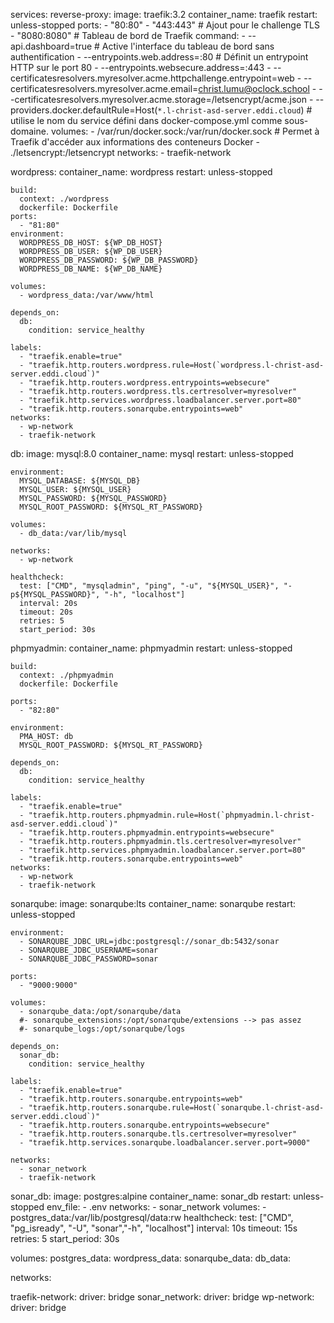 
services:
  reverse-proxy:
    image: traefik:3.2
    container_name: traefik
    restart: unless-stopped
    ports:
      - "80:80"
      - "443:443"  # Ajout pour le challenge TLS
      - "8080:8080" # Tableau de bord de Traefik
    command:
      - --api.dashboard=true # Active l'interface du tableau de bord sans authentification
      - --entrypoints.web.address=:80 # Définit un entrypoint HTTP sur le port 80
      - --entrypoints.websecure.address=:443
      - --certificatesresolvers.myresolver.acme.httpchallenge.entrypoint=web
      - --certificatesresolvers.myresolver.acme.email=christ.lumu@oclock.school
      - --certificatesresolvers.myresolver.acme.storage=/letsencrypt/acme.json
      - --providers.docker.defaultRule=Host(`*.l-christ-asd-server.eddi.cloud`) # utilise le nom du service défini dans docker-compose.yml comme sous-domaine.
    volumes:
      - /var/run/docker.sock:/var/run/docker.sock # Permet à Traefik d'accéder aux informations des conteneurs Docker
      - ./letsencrypt:/letsencrypt
    networks:
    - traefik-network
    

  wordpress:
    container_name: wordpress
    restart: unless-stopped

    build:
      context: ./wordpress
      dockerfile: Dockerfile
    ports:
      - "81:80"
    environment:
      WORDPRESS_DB_HOST: ${WP_DB_HOST}
      WORDPRESS_DB_USER: ${WP_DB_USER}
      WORDPRESS_DB_PASSWORD: ${WP_DB_PASSWORD}
      WORDPRESS_DB_NAME: ${WP_DB_NAME}

    volumes:
      - wordpress_data:/var/www/html

    depends_on:
      db:
        condition: service_healthy

    labels:
      - "traefik.enable=true"
      - "traefik.http.routers.wordpress.rule=Host(`wordpress.l-christ-asd-server.eddi.cloud`)"
      - "traefik.http.routers.wordpress.entrypoints=websecure"
      - "traefik.http.routers.wordpress.tls.certresolver=myresolver"
      - "traefik.http.services.wordpress.loadbalancer.server.port=80"
      - "traefik.http.routers.sonarqube.entrypoints=web"
    networks:
      - wp-network
      - traefik-network

  db:
    image: mysql:8.0
    container_name: mysql
    restart: unless-stopped

    environment:
      MYSQL_DATABASE: ${MYSQL_DB}
      MYSQL_USER: ${MYSQL_USER}
      MYSQL_PASSWORD: ${MYSQL_PASSWORD}
      MYSQL_ROOT_PASSWORD: ${MYSQL_RT_PASSWORD}

    volumes:
      - db_data:/var/lib/mysql

    networks:
      - wp-network
    
    healthcheck:
      test: ["CMD", "mysqladmin", "ping", "-u", "${MYSQL_USER}", "-p${MYSQL_PASSWORD}", "-h", "localhost"]
      interval: 20s
      timeout: 20s
      retries: 5
      start_period: 30s

  phpmyadmin:
    container_name: phpmyadmin
    restart: unless-stopped

    build:
      context: ./phpmyadmin
      dockerfile: Dockerfile

    ports:
      - "82:80"

    environment:
      PMA_HOST: db
      MYSQL_ROOT_PASSWORD: ${MYSQL_RT_PASSWORD}

    depends_on:    
      db:
        condition: service_healthy

    labels:
      - "traefik.enable=true"
      - "traefik.http.routers.phpmyadmin.rule=Host(`phpmyadmin.l-christ-asd-server.eddi.cloud`)"
      - "traefik.http.routers.phpmyadmin.entrypoints=websecure"
      - "traefik.http.routers.phpmyadmin.tls.certresolver=myresolver"
      - "traefik.http.services.phpmyadmin.loadbalancer.server.port=80"
      - "traefik.http.routers.sonarqube.entrypoints=web"
    networks:
      - wp-network
      - traefik-network

  sonarqube:
    image: sonarqube:lts
    container_name: sonarqube
    restart: unless-stopped

    environment:
      - SONARQUBE_JDBC_URL=jdbc:postgresql://sonar_db:5432/sonar
      - SONARQUBE_JDBC_USERNAME=sonar
      - SONARQUBE_JDBC_PASSWORD=sonar

    ports:
      - "9000:9000"

    volumes:
      - sonarqube_data:/opt/sonarqube/data
      #- sonarqube_extensions:/opt/sonarqube/extensions --> pas assez
      #- sonarqube_logs:/opt/sonarqube/logs

    depends_on:
      sonar_db:
        condition: service_healthy

    labels:
      - "traefik.enable=true"
      - "traefik.http.routers.sonarqube.entrypoints=web"
      - "traefik.http.routers.sonarqube.rule=Host(`sonarqube.l-christ-asd-server.eddi.cloud`)"
      - "traefik.http.routers.sonarqube.entrypoints=websecure"
      - "traefik.http.routers.sonarqube.tls.certresolver=myresolver"
      - "traefik.http.services.sonarqube.loadbalancer.server.port=9000"
      
    networks:
      - sonar_network
      - traefik-network



  sonar_db:
    image: postgres:alpine
    container_name: sonar_db
    restart: unless-stopped
    env_file:
      - .env
    networks:
      - sonar_network
    volumes:
      - postgres_data:/var/lib/postgresql/data:rw
    healthcheck:
      test: ["CMD", "pg_isready", "-U", "sonar","-h", "localhost"]
      interval: 10s
      timeout: 15s
      retries: 5 
      start_period: 30s
    

volumes:
  postgres_data:
  wordpress_data:
  sonarqube_data:
  db_data:

networks:
  
  traefik-network:
    driver: bridge
  sonar_network:
    driver: bridge
  wp-network:
    driver: bridge